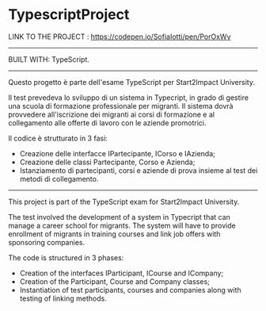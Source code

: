 # TypescriptProject

LINK TO THE PROJECT : https://codepen.io/SofiaIotti/pen/PorOxWv 

------------------------------------------------------------------------------

BUILT WITH: TypeScript.

------------------------------------------------------------------------------

Questo progetto è parte dell'esame TypeScript per Start2Impact University.

Il test prevedeva lo sviluppo di un sistema in Typecript, in grado di gestire una scuola di formazione professionale per migranti.
Il sistema dovrà provvedere all'iscrizione dei migranti ai corsi di formazione e al collegamento alle offerte di lavoro con le aziende promotrici.

Il codice è strutturato in 3 fasi: 

- Creazione delle interfacce IPartecipante, ICorso e IAzienda;
- Creazione delle classi Partecipante, Corso e Azienda;
- Istanziamento di partecipanti, corsi e aziende di prova insieme al test dei metodi di collegamento.


------------------------------------------------------------------------------

This project is part of the TypeScript exam for Start2Impact University.

The test involved the development of a system in Typecript that can manage a career school for migrants.
The system will have to provide enrollment of migrants in training courses and link job offers with sponsoring companies.

The code is structured in 3 phases: 

- Creation of the interfaces IParticipant, ICourse and ICompany;
- Creation of the Participant, Course and Company classes;
- Instantiation of test participants, courses and companies along with testing of linking methods.

